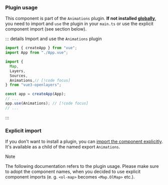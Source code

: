 ### Plugin usage

This component is part of the `Animations` plugin.
**If not installed [globally](/get-started#usage-as-plugin)**, you need to import and `use` the plugin in your `main.ts` or use the explicit component import (see section below).

::: details Import and use the `Animations` plugin

```ts {8,13} [main.ts]
import { createApp } from "vue";
import App from "./App.vue";

import {
  Map,
  Layers,
  Sources,
  Animations,// [!code focus]
} from "vue3-openlayers";

const app = createApp(App);
// ...
app.use(Animations); // [!code focus]
// ...
```

:::

### Explicit import

If you don't want to install a plugin, you can [import the component explicitly](/get-started#usage-explicit-import).
It's available as a child of the named export `Animations`.

> [!NOTE]
> The following documentation refers to the plugin usage.
> Please make sure to adopt the component names, when you decided to use explicit component imports (e. g. `<ol-map>` becomes `<Map.OlMap>` etc.).
